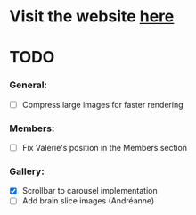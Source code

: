 # Visit the website [here](https://flc-lab.com/)

# TODO

### General:

- [ ] Compress large images for faster rendering

### Members:

- [ ] Fix Valerie's position in the Members section

### Gallery:

- [x] Scrollbar to carousel implementation
- [ ] Add brain slice images (Andréanne)
